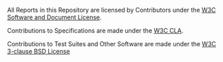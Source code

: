All Reports in this Repository are licensed by Contributors
under the
[W3C Software and Document License](https://www.w3.org/Consortium/Legal/2015/copyright-software-and-document).

Contributions to Specifications are made under the
[W3C CLA](https://www.w3.org/community/about/agreements/cla/).

Contributions to Test Suites and Other Software are made under the
[W3C 3-clause BSD License](https://www.w3.org/Consortium/Legal/2008/03-bsd-license.html)
